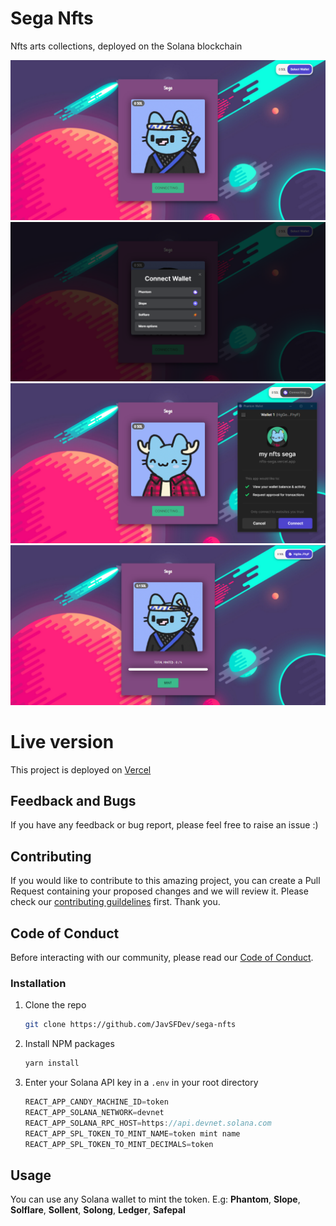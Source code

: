 # Sega Nfts

Nfts arts collections, deployed on the Solana blockchain

<div>
   <img src="./public/assets/1.png"
</div>
<div>
   <img src="./public/assets/2.png"
</div>
<div>
   <img src="./public/assets/3.png"
</div>
<div>
   <img src="./public/assets/4.png"
</div>

# Live version

This project is deployed on [Vercel](https://nfts-sega.vercel.app/)

## Feedback and Bugs

If you have any feedback or bug report, please feel free to raise an issue :)

## Contributing

If you would like to contribute to this amazing project, you can create a Pull Request containing your proposed changes and we will review it. Please check our [contributing guildelines](CONTRIBUTING.md) first. Thank you.

## Code of Conduct

Before interacting with our community, please read our [Code of Conduct](CODE_OF_CONDUCT.md).

### Installation

1. Clone the repo
   ```sh
   git clone https://github.com/JavSFDev/sega-nfts
   ```
1. Install NPM packages
   ```sh
   yarn install
   ```
1. Enter your Solana API key in a `.env` in your root directory
   ```js
   REACT_APP_CANDY_MACHINE_ID=token
   REACT_APP_SOLANA_NETWORK=devnet
   REACT_APP_SOLANA_RPC_HOST=https://api.devnet.solana.com
   REACT_APP_SPL_TOKEN_TO_MINT_NAME=token mint name
   REACT_APP_SPL_TOKEN_TO_MINT_DECIMALS=token
   ```

<!-- USAGE EXAMPLES -->
## Usage

You can use any Solana wallet to mint the token. E.g: **Phantom**, **Slope**, **Solflare**, **Sollent**, **Solong**, **Ledger**, **Safepal**

